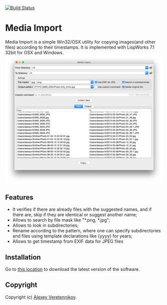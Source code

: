 [![Build Status](https://travis-ci.org/fourier/mediaimport.svg?branch=master)](https://travis-ci.org/fourier/mediaimport)
# Media Import
Media Import is a simple Win32/OSX utility for copying images(and other files) according to their timestamps. It is implemented with LispWorks 7.1 32bit for OSX and Windows.
![example](https://github.com/fourier/mediaimport/raw/screenshots/screenshot1.png "Example")

## Features
- It verifies if there are already files with the suggested names, and if there are, skip if they are identical or suggest another name;
- Allows to search by file mask like "\*.png, \*.jpg";
- Allows to look in subdirectories;
- Rename according to the pattern, where one can specify subdirectories and files using template declarations like {yyyy} for years;
- Allows to get timestamp from EXIF data for JPEG files

## Installation
Go to [this location](https://github.com/fourier/mediaimport/releases) to download the latest version of the software.

## Copyright
Copyright (c) [Alexey Veretennikov](mailto:alexey.veretennikov@gmail.com). 

